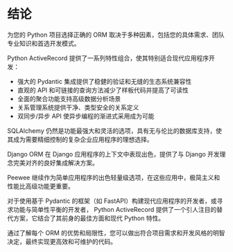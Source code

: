 # 结论

为您的 Python 项目选择正确的 ORM 取决于多种因素，包括您的具体需求、团队专业知识和首选开发模式。

Python ActiveRecord 提供了一系列特性组合，使其特别适合现代应用程序开发：

- 强大的 Pydantic 集成提供了稳健的验证和无缝的生态系统兼容性
- 直观的 API 和可链接的查询方法减少了样板代码并提高了可读性
- 全面的聚合功能支持高级数据分析场景
- 关系管理系统提供干净、类型安全的关系定义
- 双同步/异步 API 使异步编程的渐进式采用成为可能

SQLAlchemy 仍然是功能最强大和灵活的选项，具有无与伦比的数据库支持，使其成为需要精细控制的复杂企业应用程序的理想选择。

Django ORM 在 Django 应用程序的上下文中表现出色，提供了与 Django 开发理念完美对齐的良好集成解决方案。

Peewee 继续作为简单应用程序的出色轻量级选项，在这些应用中，极简主义和性能比高级功能更重要。

对于使用基于 Pydantic 的框架（如 FastAPI）构建现代应用程序的开发者，或寻求功能与简单性平衡的开发者，
Python ActiveRecord 提供了一个引人注目的替代方案，它结合了其前身的最佳方面和现代 Python 特性。

通过了解每个 ORM 的优势和局限性，您可以做出符合项目需求和开发风格的明智决定，最终实现更高效和可维护的代码。